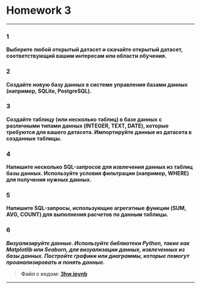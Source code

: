 # Homework 3
---
### 1
__Выберите любой открытый датасет и скачайте открытый датасет, соответствующий вашим интересам или области обучения.__
### 2
__Создайте новую базу данных в системе управления базами данных (например, SQLite, PostgreSQL).__
### 3
__Создайте таблицу (или несколько таблиц) в базе данных с различными типами данных (INTEGER, TEXT, DATE), которые требуются для вашего датасета. Импортируйте данные из датасета в созданные таблицы.__
### 4
__Напишите несколько SQL-запросов для извлечения данных из таблиц базы данных. Используйте условия фильтрации (например, WHERE) для получения нужных данных.__
### 5
__Напишите SQL-запросы, использующие агрегатные функции  (SUM, AVG, COUNT) для выполнения расчетов по данным таблицы.__
### 6
___Визуализируйте данные. Используйте библиотеки Python, такие как Matplotlib или Seaborn, для визуализации данных, извлеченных из базы данных. Постройте графики или диаграммы, которые помогут проанализировать и понять данные.___
> __Файл с кодом: [3hw.ipynb](3hw.ipynb)__
___
